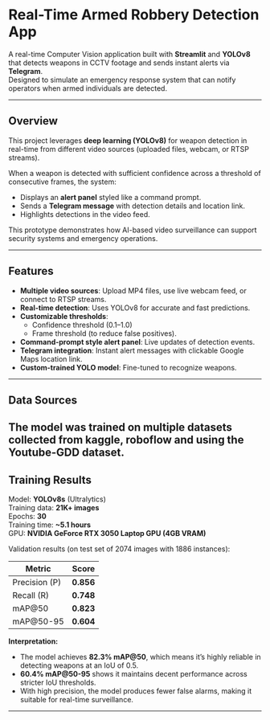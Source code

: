 # Real-Time Armed Robbery Detection App

A real-time Computer Vision application built with **Streamlit** and **YOLOv8** that detects weapons in CCTV footage and sends instant alerts via **Telegram**.  
Designed to simulate an emergency response system that can notify operators when armed individuals are detected.

---

## Overview

This project leverages **deep learning (YOLOv8)** for weapon detection in real-time from different video sources (uploaded files, webcam, or RTSP streams).  

When a weapon is detected with sufficient confidence across a threshold of consecutive frames, the system:  
- Displays an **alert panel** styled like a command prompt.  
- Sends a **Telegram message** with detection details and location link.  
- Highlights detections in the video feed.  

This prototype demonstrates how AI-based video surveillance can support security systems and emergency operations.

---

## Features

- **Multiple video sources**: Upload MP4 files, use live webcam feed, or connect to RTSP streams.  
- **Real-time detection**: Uses YOLOv8 for accurate and fast predictions.  
- **Customizable thresholds**:  
  - Confidence threshold (0.1–1.0)  
  - Frame threshold (to reduce false positives).  
- **Command-prompt style alert panel**: Live updates of detection events.  
- **Telegram integration**: Instant alert messages with clickable Google Maps location link.  
- **Custom-trained YOLO model**: Fine-tuned to recognize weapons.  

---

## Data Sources

The model was trained on multiple datasets collected from kaggle, roboflow and using the Youtube-GDD dataset.
---

## Training Results

Model: **YOLOv8s** (Ultralytics)  
Training data: **21K+ images**  
Epochs: **30**  
Training time: **~5.1 hours**  
GPU: **NVIDIA GeForce RTX 3050 Laptop GPU (4GB VRAM)**  

Validation results (on test set of 2074 images with 1886 instances):  

| Metric   | Score |
|----------|-------|
| Precision (P) | **0.856** |
| Recall (R)    | **0.748** |
| mAP@50        | **0.823** |
| mAP@50-95     | **0.604** |

**Interpretation:**  
- The model achieves **82.3% mAP@50**, which means it’s highly reliable in detecting weapons at an IoU of 0.5.  
- **60.4% mAP@50-95** shows it maintains decent performance across stricter IoU thresholds.  
- With high precision, the model produces fewer false alarms, making it suitable for real-time surveillance.  

---
